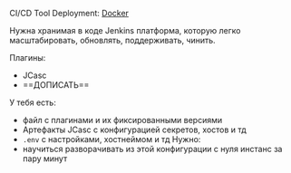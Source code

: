 CI/CD Tool
Deployment: [Docker](https://www.jenkins.io/doc/book/installing/docker/)

Нужна хранимая в коде Jenkins платформа, которую легко масштабировать, обновлять, поддерживать, чинить.

Плагины:
- JCasc
- ==ДОПИСАТЬ==

У тебя есть:
- файл с плагинами и их фиксированными версиями
- Артефакты JCasc с конфигурацией секретов, хостов и тд
- `.env` с настройками, хостнеймом и тд
Нужно:
- научиться разворачивать из этой конфигурации с нуля инстанс за пару минут